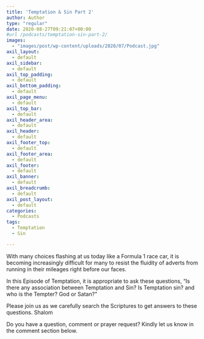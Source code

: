 ```yaml
---
title: 'Temptation & Sin Part 2'
author: Author
type: "regular"
date: 2020-08-27T09:21:07+00:00
#url /podcasts/temptation-sin-part-2/
images: 
  - "images/post/wp-content/uploads/2020/07/Podcast.jpg"
axil_layout:
  - default
axil_sidebar:
  - default
axil_top_padding:
  - default
axil_bottom_padding:
  - default
axil_page_menu:
  - default
axil_top_bar:
  - default
axil_header_area:
  - default
axil_header:
  - default
axil_footer_top:
  - default
axil_footer_area:
  - default
axil_footer:
  - default
axil_banner:
  - default
axil_breadcrumb:
  - default
axil_post_layout:
  - default
categories:
  - Podcasts
tags:
  - Temptation 
  - Sin

---
```

With many choices flashing at us today like a Formula 1 race car, it is becoming increasingly difficult for many to resist the fluidity of adverts from running in their mileages right before our faces.

In this Episode of Temptation, it is appropriate to ask these questions, &#8220;Is there any association between Temptation and Sin? Is Temptation sin? and who is the Tempter? God or Satan?&#8221;

Please join us as we carefully search the Scriptures to get answers to these questions. Shalom

Do you have a question, comment or prayer request? Kindly let us know in the comment section below.
